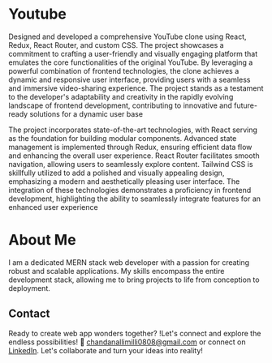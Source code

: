 # Youtube

Designed and developed a comprehensive YouTube clone using React, Redux, React Router, and custom CSS. The project showcases a commitment to crafting a user-friendly and visually engaging platform that emulates the core functionalities of the original YouTube. By leveraging a powerful combination of frontend technologies, the clone achieves a dynamic and responsive user interface, providing users with a seamless and immersive video-sharing experience. The project stands as a testament to the developer's adaptability and creativity in the rapidly evolving landscape of frontend development, contributing to innovative and future-ready solutions for a dynamic user base

The project incorporates state-of-the-art technologies, with React serving as the foundation for building modular components. Advanced state management is implemented through Redux, ensuring efficient data flow and enhancing the overall user experience. React Router facilitates smooth navigation, allowing users to seamlessly explore content. Tailwind CSS is skillfully utilized to add a polished and visually appealing design, emphasizing a modern and aesthetically pleasing user interface. The integration of these technologies demonstrates a proficiency in frontend development, highlighting the ability to seamlessly integrate features for an enhanced user experience

# About Me
I am a dedicated MERN stack web developer with a passion for creating robust and scalable applications. My skills encompass the entire development stack, allowing me to bring projects to life from conception to deployment.


## Contact

Ready to create web app wonders together? !Let's connect and explore the endless possibilities! 👋 [chandanallimilli0808@gmail.com](mailto:chandanallimilli0808@gmail.com) or connect on [LinkedIn](https://www.linkedin.com/in/chandan-allimilli/). Let's collaborate and turn your ideas into reality!
